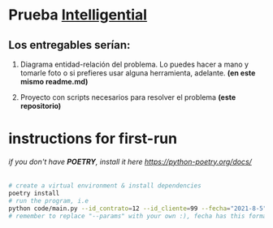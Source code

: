 # Prueba [Intelligential](https://www.intelligential.tech/)

## Los entregables serían:

1. Diagrama entidad-relación del problema. Lo puedes hacer a mano y tomarle foto o si prefieres usar alguna herramienta, adelante.
**(en este mismo readme.md)**

2. Proyecto con scripts necesarios para resolver el problema **(este repositorio)**

# instructions for first-run

###### if you don't have **POETRY**, install it here https://python-poetry.org/docs/
```bash
# create a virtual environment & install dependencies
poetry install 
# run the program, i.e
python code/main.py --id_contrato=12 --id_cliente=99 --fecha="2021-8-5" --monto=7000
# remember to replace "--params" with your own :), fecha has this format "%Y-%m-%d"
```